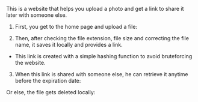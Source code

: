 This is a website that helps you upload a photo and get a link to share it later with someone else. 
1)	First, you get to the home page and upload a file:
 
2)	Then, after checking the file extension, file size and correcting the file name, it saves it locally and provides a link.
 
-	This link is created with a simple hashing function to avoid bruteforcing the website.

3)	When this link is shared with someone else, he can retrieve it anytime before the expiration date:
 
Or else, the file gets deleted locally:

 
